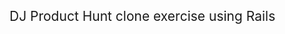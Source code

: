 <html> 
<head>
	<style>
p {
    font-size: 1.5em;
}


</style>
</head>
<body>

<p>DJ Product Hunt clone exercise using Rails</p>

</body>
</html>